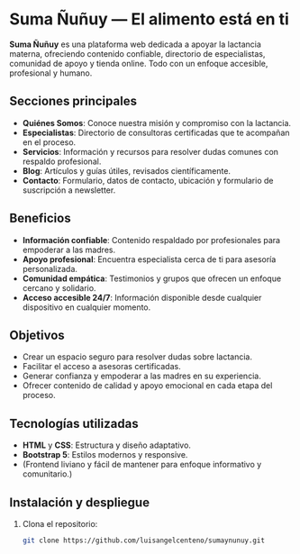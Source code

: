 #  Suma Ñuñuy — El alimento está en ti

**Suma Ñuñuy** es una plataforma web dedicada a apoyar la lactancia materna, ofreciendo contenido confiable, directorio de especialistas, comunidad de apoyo y tienda online. Todo con un enfoque accesible, profesional y humano.

##  Secciones principales

- **Quiénes Somos**: Conoce nuestra misión y compromiso con la lactancia.
- **Especialistas**: Directorio de consultoras certificadas que te acompañan en el proceso.
- **Servicios**: Información y recursos para resolver dudas comunes con respaldo profesional.
- **Blog**: Artículos y guías útiles, revisados científicamente.
- **Contacto**: Formulario, datos de contacto, ubicación y formulario de suscripción a newsletter.

##  Beneficios

- **Información confiable**: Contenido respaldado por profesionales para empoderar a las madres.
- **Apoyo profesional**: Encuentra especialista cerca de ti para asesoría personalizada.
- **Comunidad empática**: Testimonios y grupos que ofrecen un enfoque cercano y solidario.
- **Acceso accesible 24/7**: Información disponible desde cualquier dispositivo en cualquier momento.

##  Objetivos

- Crear un espacio seguro para resolver dudas sobre lactancia.
- Facilitar el acceso a asesoras certificadas.
- Generar confianza y empoderar a las madres en su experiencia.
- Ofrecer contenido de calidad y apoyo emocional en cada etapa del proceso.

##  Tecnologías utilizadas

- **HTML** y **CSS**: Estructura y diseño adaptativo.
- **Bootstrap 5**: Estilos modernos y responsive.
- (Frontend liviano y fácil de mantener para enfoque informativo y comunitario.)

##  Instalación y despliegue

1. Clona el repositorio:
   ```bash
   git clone https://github.com/luisangelcenteno/sumaynunuy.git
